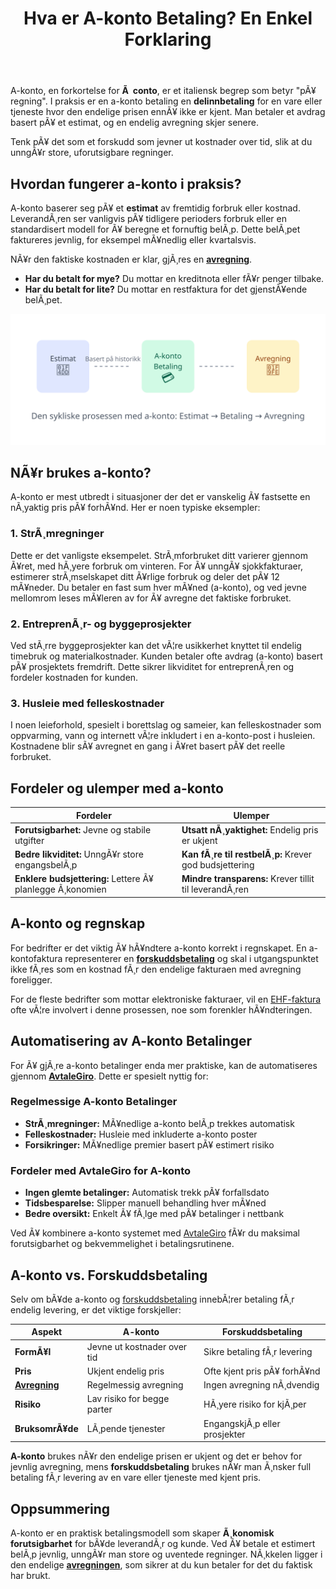 ﻿---
title: "Hva er A-konto Betaling? En Enkel Forklaring"
meta_title: "Hva er A-konto Betaling? En Enkel Forklaring"
meta_description: 'A-konto, en forkortelse for **Ã  conto**, er et italiensk begrep som betyr "pÃ¥ regning". I praksis er en a-konto betaling en **delinnbetaling** for en vare ell...'
slug: hva-er-a-konto-betaling
type: blog
layout: pages/single
---

A-konto, en forkortelse for **Ã  conto**, er et italiensk begrep som betyr "pÃ¥ regning". I praksis er en a-konto betaling en **delinnbetaling** for en vare eller tjeneste hvor den endelige prisen ennÃ¥ ikke er kjent. Man betaler et avdrag basert pÃ¥ et estimat, og en endelig avregning skjer senere.

Tenk pÃ¥ det som et forskudd som jevner ut kostnader over tid, slik at du unngÃ¥r store, uforutsigbare regninger.

## Hvordan fungerer a-konto i praksis?

A-konto baserer seg pÃ¥ et **estimat** av fremtidig forbruk eller kostnad. LeverandÃ¸ren ser vanligvis pÃ¥ tidligere perioders forbruk eller en standardisert modell for Ã¥ beregne et fornuftig belÃ¸p. Dette belÃ¸pet faktureres jevnlig, for eksempel mÃ¥nedlig eller kvartalsvis.

NÃ¥r den faktiske kostnaden er klar, gjÃ¸res en [**avregning**](/blogs/regnskap/hva-er-avregning "Hva er Avregning i Regnskap? Komplett Guide til Avregning").

*   **Har du betalt for mye?** Du mottar en kreditnota eller fÃ¥r penger tilbake.
*   **Har du betalt for lite?** Du mottar en restfaktura for det gjenstÃ¥ende belÃ¸pet.

![Illustrasjon av a-konto syklusen](a-konto-cycle.svg)

## NÃ¥r brukes a-konto?

A-konto er mest utbredt i situasjoner der det er vanskelig Ã¥ fastsette en nÃ¸yaktig pris pÃ¥ forhÃ¥nd. Her er noen typiske eksempler:

### 1. StrÃ¸mregninger

Dette er det vanligste eksempelet. StrÃ¸mforbruket ditt varierer gjennom Ã¥ret, med hÃ¸yere forbruk om vinteren. For Ã¥ unngÃ¥ sjokkfakturaer, estimerer strÃ¸mselskapet ditt Ã¥rlige forbruk og deler det pÃ¥ 12 mÃ¥neder. Du betaler en fast sum hver mÃ¥ned (a-konto), og ved jevne mellomrom leses mÃ¥leren av for Ã¥ avregne det faktiske forbruket.

### 2. EntreprenÃ¸r- og byggeprosjekter

Ved stÃ¸rre byggeprosjekter kan det vÃ¦re usikkerhet knyttet til endelig timebruk og materialkostnader. Kunden betaler ofte avdrag (a-konto) basert pÃ¥ prosjektets fremdrift. Dette sikrer likviditet for entreprenÃ¸ren og fordeler kostnaden for kunden.

### 3. Husleie med felleskostnader

I noen leieforhold, spesielt i borettslag og sameier, kan felleskostnader som oppvarming, vann og internett vÃ¦re inkludert i en a-konto-post i husleien. Kostnadene blir sÃ¥ avregnet en gang i Ã¥ret basert pÃ¥ det reelle forbruket.

## Fordeler og ulemper med a-konto

| Fordeler                                    | Ulemper                                        |
| ------------------------------------------- | ---------------------------------------------- |
| **Forutsigbarhet:** Jevne og stabile utgifter | **Utsatt nÃ¸yaktighet:** Endelig pris er ukjent  |
| **Bedre likviditet:** UnngÃ¥r store engangsbelÃ¸p | **Kan fÃ¸re til restbelÃ¸p:** Krever god budsjettering |
| **Enklere budsjettering:** Lettere Ã¥ planlegge Ã¸konomien | **Mindre transparens:** Krever tillit til leverandÃ¸ren |

## A-konto og regnskap

For bedrifter er det viktig Ã¥ hÃ¥ndtere a-konto korrekt i regnskapet. En a-kontofaktura representerer en **[forskuddsbetaling](/blogs/regnskap/hva-er-forskuddsbetaling "Hva er forskuddsbetaling? Komplett Guide til Forskuddsbetalinger i Regnskap")** og skal i utgangspunktet ikke fÃ¸res som en kostnad fÃ¸r den endelige fakturaen med avregning foreligger.

For de fleste bedrifter som mottar elektroniske fakturaer, vil en [EHF-faktura](/blogs/regnskap/hva-er-ehf-faktura "Les mer om Elektronisk Handelsformat (EHF)") ofte vÃ¦re involvert i denne prosessen, noe som forenkler hÃ¥ndteringen.

## Automatisering av A-konto Betalinger

For Ã¥ gjÃ¸re a-konto betalinger enda mer praktiske, kan de automatiseres gjennom **[AvtaleGiro](/blogs/regnskap/hva-er-avtalegiro "Hva er AvtaleGiro? Komplett Guide til Automatisk Betaling")**. Dette er spesielt nyttig for:

### Regelmessige A-konto Betalinger
- **StrÃ¸mregninger:** MÃ¥nedlige a-konto belÃ¸p trekkes automatisk
- **Felleskostnader:** Husleie med inkluderte a-konto poster
- **Forsikringer:** MÃ¥nedlige premier basert pÃ¥ estimert risiko

### Fordeler med AvtaleGiro for A-konto
- **Ingen glemte betalinger:** Automatisk trekk pÃ¥ forfallsdato
- **Tidsbesparelse:** Slipper manuell behandling hver mÃ¥ned
- **Bedre oversikt:** Enkelt Ã¥ fÃ¸lge med pÃ¥ betalinger i nettbank

Ved Ã¥ kombinere a-konto systemet med [AvtaleGiro](/blogs/regnskap/hva-er-avtalegiro "Hva er AvtaleGiro? Komplett Guide til Automatisk Betaling") fÃ¥r du maksimal forutsigbarhet og bekvemmelighet i betalingsrutinene.

## A-konto vs. Forskuddsbetaling

Selv om bÃ¥de a-konto og [forskuddsbetaling](/blogs/regnskap/hva-er-forskuddsbetaling "Hva er forskuddsbetaling? Komplett Guide til Forskuddsbetalinger i Regnskap") innebÃ¦rer betaling fÃ¸r endelig levering, er det viktige forskjeller:

| Aspekt | A-konto | Forskuddsbetaling |
|--------|---------|-------------------|
| **FormÃ¥l** | Jevne ut kostnader over tid | Sikre betaling fÃ¸r levering |
| **Pris** | Ukjent endelig pris | Ofte kjent pris pÃ¥ forhÃ¥nd |
| [**Avregning**](/blogs/regnskap/hva-er-avregning "Hva er Avregning i Regnskap? Komplett Guide til Avregning") | Regelmessig avregning | Ingen avregning nÃ¸dvendig |
| **Risiko** | Lav risiko for begge parter | HÃ¸yere risiko for kjÃ¸per |
| **BruksomrÃ¥de** | LÃ¸pende tjenester | EngangskjÃ¸p eller prosjekter |

**A-konto** brukes nÃ¥r den endelige prisen er ukjent og det er behov for jevnlig avregning, mens **forskuddsbetaling** brukes nÃ¥r man Ã¸nsker full betaling fÃ¸r levering av en vare eller tjeneste med kjent pris.

## Oppsummering

A-konto er en praktisk betalingsmodell som skaper **Ã¸konomisk forutsigbarhet** for bÃ¥de leverandÃ¸r og kunde. Ved Ã¥ betale et estimert belÃ¸p jevnlig, unngÃ¥r man store og uventede regninger. NÃ¸kkelen ligger i den endelige [**avregningen**](/blogs/regnskap/hva-er-avregning "Hva er Avregning i Regnskap? Komplett Guide til Avregning"), som sikrer at du kun betaler for det du faktisk har brukt.







